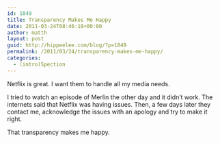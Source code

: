 ```yaml
---
id: 1849
title: Transparency Makes Me Happy
date: 2011-03-24T08:46:18+00:00
author: matth
layout: post
guid: http://hippeelee.com/blog/?p=1849
permalink: /2011/03/24/transparency-makes-me-happy/
categories:
  - (intro)Spection
---
```

Netflix is great. I want them to handle all my media needs.

I tried to watch an episode of Merlin the other day and it didn&#8217;t work. The internets said that Netflix was having issues. Then, a few days later they contact me, acknowledge the issues with an apology and try to make it right.

That transparency makes me happy.